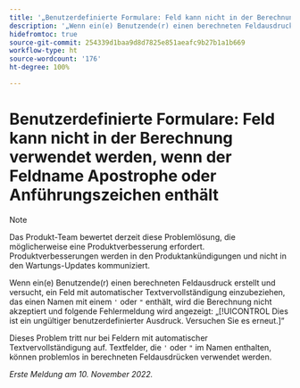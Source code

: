 ```yaml
---
title: '„Benutzerdefinierte Formulare: Feld kann nicht in der Berechnung verwendet werden, wenn der Feldname Apostrophe oder Anführungszeichen enthält“'
description: '„Wenn ein(e) Benutzende(r) einen berechneten Feldausdruck erstellt und versucht, ein Feld mit automatischer Textvervollständigung einzubeziehen, das einen Namen mit einem Apostroph oder Anführungszeichen enthält, wird die Berechnung nicht akzeptiert und folgende Fehlermeldung wird angezeigt: Dies ist ein ungültiger benutzerdefinierter Ausdruck. Versuchen Sie es erneut.“'
hidefromtoc: true
source-git-commit: 254339d1baa9d8d7825e851aeafc9b27b1a1b669
workflow-type: ht
source-wordcount: '176'
ht-degree: 100%

---
```



# Benutzerdefinierte Formulare: Feld kann nicht in der Berechnung verwendet werden, wenn der Feldname Apostrophe oder Anführungszeichen enthält

>[!NOTE]
>
>Das Produkt-Team bewertet derzeit diese Problemlösung, die möglicherweise eine Produktverbesserung erfordert. Produktverbesserungen werden in den Produktankündigungen und nicht in den Wartungs-Updates kommuniziert.

Wenn ein(e) Benutzende(r) einen berechneten Feldausdruck erstellt und versucht, ein Feld mit automatischer Textvervollständigung einzubeziehen, das einen Namen mit einem `'` oder `"` enthält, wird die Berechnung nicht akzeptiert und folgende Fehlermeldung wird angezeigt: „[!UICONTROL Dies ist ein ungültiger benutzerdefinierter Ausdruck. Versuchen Sie es erneut.]“

Dieses Problem tritt nur bei Feldern mit automatischer Textvervollständigung auf. Textfelder, die `'` oder `"` im Namen enthalten, können problemlos in berechneten Feldausdrücken verwendet werden.

_Erste Meldung am 10. November 2022._


